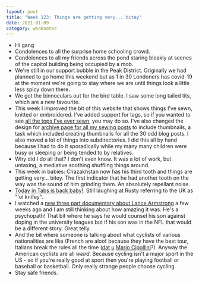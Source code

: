 ```yaml
---
layout: post
title: "Week 123: Things are getting very... bitey"
date: 2021-01-09
category: weaknotes
---
```

* Hi gang
* Condolences to all the surprise home schooling crowd.
* Condolences to all my friends across the pond staring bleakly at scenes of the capitol building being occupied by a mob.
* We're still in our support bubble in the Peak District. Originally we had planned to go home this weekend but as 1 in 30 Londoners has covid-19 at the moment we're going to stay where we are until things look a little less spicy down there.
* We got the binnoculars out for the bird table. I saw some long tailed tits, which are a new favourite.
* This week I improved the bit of this website that shows things I've sewn, knitted or embroidered. I've added support for tags, so if you wanted to see [all the tops I've ever sewn](/blog/tags/tops), you may do so. I've also changed the design for [archive page for all my sewing posts](/blog/sewing) to include thumbnails, a task which included creating thumbnails for all the 30 odd blog posts. I also moved a lot of things into subdirectories. I did this all by hand because I had to do it sporadically while my many many children were busy or sleeping or being tended to by relatives.
* Why did I do all that? I don't even know. It was a lot of work, but untaxing, a mediative soothing shuffling things around.
* This week in babies: Chazakhstan now has his third tooth and things are getting very... bitey. The first indicator that he had another tooth on the way was the sound of him grinding them. An absolutely repellant noise.
* [Today in Tabs is back baby!](https://www.todayintabs.com/welcome). Still laughing at Rusty referring to the UK as "'ol knifey".
* I watched a [new three part documentary about Lance Armstrong](https://www.bbc.co.uk/iplayer/episode/p08qzcqr/lance-part-1) a few weeks ago and I am still thinking about how amazing it was. He's a psychopath! That bit where he says he would counsel his son against doping in the university leagues but if his son was in the NFL that would be a different story. Great telly.
* And the bit where someone is talking about what cyclists of various nationalities are like (French are aloof because they have the best tour, Italians break the rules all the time ([dat](http://news.bbc.co.uk/sport1/hi/other_sports/903257.stm) [u](http://news.bbc.co.uk/sport1/hi/other_sports/cycling/3038745.stm) [Mario Cipollini](https://cyclingtips.com/2019/03/the-sins-of-mario-cipollini/)?). Anyway the American cyclists are all _weird_. Because cycling isn't a major sport in the US - so if you're really good at sport then you're playing football or baseball or basketball. Only really strange people choose cycling.
* Stay safe friends.
